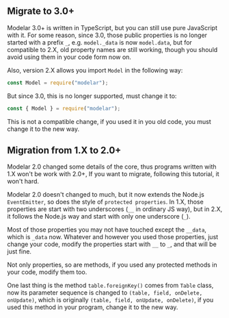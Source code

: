 ## Migrate to 3.0+

Modelar 3.0+ is written in TypeScript, but you can still use pure JavaScript 
with it. For some reason, since 3.0, those public properties is no longer 
started with a prefix `_`, e.g. `model._data` is now `model.data`, but for
compatible to 2.X, old property names are still working, though you should 
avoid using them in your code form now on.

Also, version 2.X allows you import `Model` in the following way:

```javascript
const Model = require("modelar");
```

But since 3.0, this is no longer supported, must change it to:

```javascript
const { Model } = require("modelar");
```

This is not a compatible change, if you used it in you old code, you must 
change it to the new way.

## Migration from 1.X to 2.0+

Modelar 2.0 changed some details of the core, thus programs written with 1.X 
won't be work with 2.0+, If you want to migrate, following this tutorial, it 
won't hard.

Modelar 2.0 doesn't changed to much, but it now extends the Node.js 
`EventEmitter`, so does the style of `protected properties`. In 1.X, those 
properties are start with two underscores (`__` in ordinary JS way), but in 
2.X, it follows the Node.js way and start with only one underscore (`_`).

Most of those properties you may not have touched except the `__data`, which 
is `_data` now. Whatever and however you used those properties, just change 
your code, modify the properties start with `__` to `_`, and that will be just
fine.

Not only properties, so are methods, if you used any protected methods in your 
code, modify them too.

One last thing is the method `table.foreignKey()` comes from `Table` class, 
now its parameter sequence is changed to `(table, field, onDelete, onUpdate)`,
which is originally `(table, field, onUpdate, onDelete)`, if you used this 
method in your program, change it to the new way.